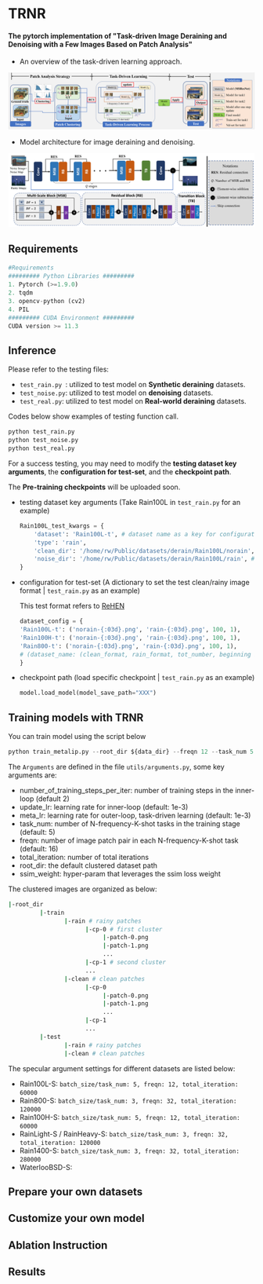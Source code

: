 # TRNR
#### The pytorch implementation of "Task-driven Image Deraining and Denoising with a Few Images Based on Patch Analysis"

* An overview of the task-driven learning approach.

![img](feature_visualization/TRNR.png)

* Model architecture for image deraining and denoising. 

![img](feature_visualization/net.png)

## Requirements

```python
#Requirements
######### Python Libraries #########
1. Pytorch (>=1.9.0)
2. tqdm
3. opencv-python (cv2)
4. PIL
######### CUDA Environment #########
CUDA version >= 11.3
```

## Inference

Please refer to the testing files:

- `test_rain.py `: utilized to test model on **Synthetic deraining**  datasets.
- `test_noise.py`: utilized to test model on **denoising** datasets.
- `test_real.py`: utilized to test model on **Real-world deraining** datasets.

Codes below show examples of testing function call.

```python
python test_rain.py 
python test_noise.py
python test_real.py
```

For a success testing, you may need to modify the **testing dataset key arguments**, the **configuration for test-set**, and the **checkpoint path**. 

The **Pre-training checkpoints** will be uploaded soon.

- testing dataset key arguments (Take Rain100L in `test_rain.py` for an example)

  ```python
  Rain100L_test_kwargs = {
      'dataset': 'Rain100L-t', # dataset name as a key for configuration 
      'type': 'rain', 
      'clean_dir': '/home/rw/Public/datasets/derain/Rain100L/norain', # ground truth folder
      'noise_dir': '/home/rw/Public/datasets/derain/Rain100L/rain', # rainy image folder
  }
  ```

- configuration for test-set (A dictionary to set the test clean/rainy image format | `test_rain.py` as an example)

  This test format refers to [ReHEN](https://github.com/nnUyi/ReHEN)

  ```python
  dataset_config = {
  'Rain100L-t': ('norain-{:03d}.png', 'rain-{:03d}.png', 100, 1),
  'Rain100H-t': ('norain-{:03d}.png', 'rain-{:03d}.png', 100, 1),
  'Rain800-t': ('norain-{:03d}.png', 'rain-{:03d}.png', 100, 1),
  # (dataset_name: (clean_format, rain_format, tot_number, beginning index))
  }
  ```

- checkpoint path (load specific checkpoint  | `test_rain.py` as an example)

  ```python
  model.load_model(model_save_path="XXX")
  ```

## Training models with TRNR

You can train model using the script below

```python
python train_metalip.py --root_dir ${data_dir} --freqn 12 --task_num 5 --meta_lr 0.001 --update_lr 0.001 --number_of_training_steps_per_iter 2 --batch_size 5 --ssim_weight 5.0 --total_iteration 60000 --channel_weight 0.0 
```

The `Arguments` are defined in the file `utils/arguments.py`, some key arguments are:

- number_of_training_steps_per_iter: number of training steps in the inner-loop (default 2)
-  update_lr: learning rate for inner-loop (default: 1e-3)
- meta_lr: learning rate for outer-loop, task-driven learning (default: 1e-3)
- task_num: number of N-frequency-K-shot tasks in the training stage (default: 5)
- freqn: number of image patch pair in each N-frequency-K-shot task (default: 16)
- total_iteration: number of total iterations
- root_dir: the default clustered dataset path
- ssim_weight: hyper-param that leverages the ssim loss weight

The clustered images are organized as below:

```bash
|-root_dir
         |-train
                |-rain # rainy patches
                      |-cp-0 # first cluster
                           |-patch-0.png
                           |-patch-1.png
                           ...
                      |-cp-1 # second cluster
                      ...
                |-clean # clean patches
                      |-cp-0
                           |-patch-0.png
                           |-patch-1.png
                           ...
                      |-cp-1
                      ...
         |-test
                |-rain # rainy patches
                |-clean # clean patches
```

The specular argument settings for different datasets are listed below:

- Rain100L-S: `batch_size/task_num: 5, freqn: 12, total_iteration: 60000`
- Rain800-S: `batch_size/task_num: 3, freqn: 32, total_iteration: 120000`
- Rain100H-S: `batch_size/task_num: 5, freqn: 12, total_iteration: 60000`
- RainLight-S / RainHeavy-S: `batch_size/task_num: 3, freqn: 32, total_iteration: 120000`
- Rain1400-S: `batch_size/task_num: 3, freqn: 32, total_iteration: 280000`
- WaterlooBSD-S: 

## Prepare your own datasets

## Customize your own model

## Ablation Instruction

## Results



